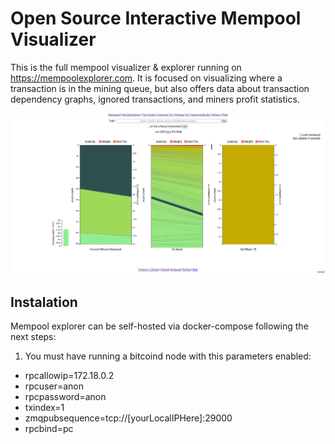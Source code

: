 # Open Source Interactive Mempool Visualizer

This is the full mempool visualizer & explorer running on <https://mempoolexplorer.com>. It is focused on visualizing where a transaction is in the mining queue, but also offers data about transaction dependency graphs, ignored transactions, and miners profit statistics.

![mempool](./resources/MempoolExplorer.png)

## Instalation

Mempool explorer can be self-hosted via docker-compose following the next steps:

1. You must have running a bitcoind node with this parameters enabled:

- rpcallowip=172.18.0.2
- rpcuser=anon
- rpcpassword=anon
- txindex=1
- zmqpubsequence=tcp://[yourLocalIPHere]:29000
- rpcbind=pc
